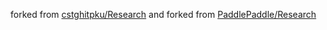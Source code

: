  forked from [cstghitpku/Research](https://github.com/cstghitpku/Research) and  forked from [PaddlePaddle/Research](https://github.com/PaddlePaddle/Research) 

